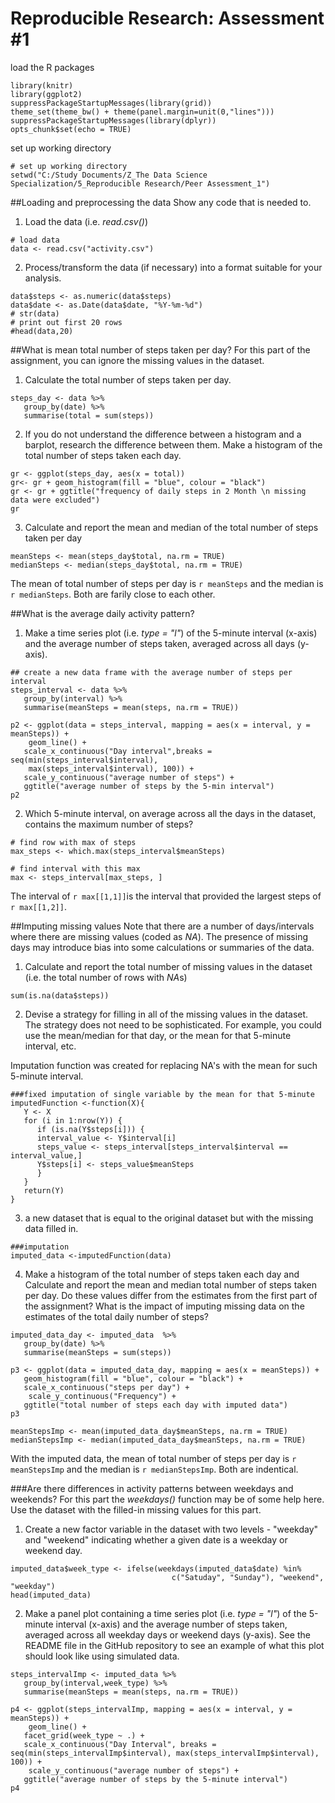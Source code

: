 
Reproducible Research: Assessment #1
======================================
load the R packages

```{r, echo = TRUE}
library(knitr)
library(ggplot2)
suppressPackageStartupMessages(library(grid))
theme_set(theme_bw() + theme(panel.margin=unit(0,"lines")))
suppressPackageStartupMessages(library(dplyr))
opts_chunk$set(echo = TRUE)
```

set up working directory
```{R}
# set up working directory
setwd("C:/Study Documents/Z_The Data Science Specialization/5_Reproducible Research/Peer Assessment_1")
```

##Loading and preprocessing the data
Show any code that is needed to.  <br />

1. Load the data (i.e. *read.csv()*)
```{r}
# load data
data <- read.csv("activity.csv")
```

2. Process/transform the data (if necessary) into a format suitable for your analysis.
```{r}
data$steps <- as.numeric(data$steps)
data$date <- as.Date(data$date, "%Y-%m-%d")
# str(data)
# print out first 20 rows
#head(data,20)
```

##What is mean total number of steps taken per day?
For this part of the assignment, you can ignore the missing values in the dataset. <br />

1. Calculate the total number of steps taken per day.
```{r}
steps_day <- data %>% 
   group_by(date) %>% 
   summarise(total = sum(steps))
```

2. If you do not understand the difference between a histogram and a barplot, research the difference between them. Make a histogram of the total number of steps taken each day.
```{r}
gr <- ggplot(steps_day, aes(x = total))
gr<- gr + geom_histogram(fill = "blue", colour = "black")
gr <- gr + ggtitle("frequency of daily steps in 2 Month \n missing data were excluded")
gr
```
3. Calculate and report the mean and median of the total number of steps taken per day
```{r}
meanSteps <- mean(steps_day$total, na.rm = TRUE)
medianSteps <- median(steps_day$total, na.rm = TRUE)
```

The mean of total number of steps per day is `r meanSteps` and the median is `r medianSteps`. Both are farily close to each other.


##What is the average daily activity pattern?
<br />

1. Make a time series plot (i.e. *type = "l"*) of the 5-minute interval (x-axis) and the average number of steps taken, averaged across all days (y-axis).
```{r}
## create a new data frame with the average number of steps per interval
steps_interval <- data %>% 
   group_by(interval) %>% 
   summarise(meanSteps = mean(steps, na.rm = TRUE))

p2 <- ggplot(data = steps_interval, mapping = aes(x = interval, y = meanSteps)) + 
    geom_line() + 
   scale_x_continuous("Day interval",breaks = seq(min(steps_interval$interval), 
    max(steps_interval$interval), 100)) + 
   scale_y_continuous("average number of steps") + 
   ggtitle("average number of steps by the 5-min interval")
p2
```

2. Which 5-minute interval, on average across all the days in the dataset, contains the maximum number of steps?
```{r}
# find row with max of steps
max_steps <- which.max(steps_interval$meanSteps)

# find interval with this max
max <- steps_interval[max_steps, ]
```

The interval of `r max[[1,1]]`is the interval that provided the largest steps of `r max[[1,2]]`.


##Imputing missing values
Note that there are a number of days/intervals where there are missing values (coded as *NA*). The presence of missing days may introduce bias into some calculations or summaries of the data. <br />

1. Calculate and report the total number of missing values in the dataset (i.e. the total number of rows with *NA*s)
```{r}
sum(is.na(data$steps))
```

2. Devise a strategy for filling in all of the missing values in the dataset. The strategy does not need to be sophisticated. For example, you could use the mean/median for that day, or the mean for that 5-minute interval, etc.

Imputation function was created for replacing NA's with the mean for such 5-minute interval.
```{r}
###fixed imputation of single variable by the mean for that 5-minute 
imputedFunction <-function(X){
   Y <- X
   for (i in 1:nrow(Y)) {
      if (is.na(Y$steps[i])) {
      interval_value <- Y$interval[i]
      steps_value <- steps_interval[steps_interval$interval == interval_value,]
      Y$steps[i] <- steps_value$meanSteps
      }
   }
   return(Y)
}
```

3.  a new dataset that is equal to the original dataset but with the missing data filled in.
```{r}
###imputation
imputed_data <-imputedFunction(data)
```


4. Make a histogram of the total number of steps taken each day and Calculate and report the mean and median total number of steps taken per day. Do these values differ from the estimates from the first part of the assignment? What is the impact of imputing missing data on the estimates of the total daily number of steps?
```{r}
imputed_data_day <- imputed_data  %>% 
   group_by(date) %>% 
   summarise(meanSteps = sum(steps))

p3 <- ggplot(data = imputed_data_day, mapping = aes(x = meanSteps)) + 
   geom_histogram(fill = "blue", colour = "black") + 
   scale_x_continuous("steps per day") + 
    scale_y_continuous("Frequency") + 
   ggtitle("total number of steps each day with imputed data")
p3
```


```{r}
meanStepsImp <- mean(imputed_data_day$meanSteps, na.rm = TRUE)
medianStepsImp <- median(imputed_data_day$meanSteps, na.rm = TRUE)
```
With the imputed data, the mean of total number of steps per day is `r meanStepsImp` and the median is `r medianStepsImp`. 
Both are indentical.


###Are there differences in activity patterns between weekdays and weekends?
For this part the *weekdays()* function may be of some help here. Use the dataset with the filled-in missing values for this part. <br />

1. Create a new factor variable in the dataset with two levels - "weekday" and "weekend" indicating whether a given date is a weekday or weekend day.
```{r}
imputed_data$week_type <- ifelse(weekdays(imputed_data$date) %in% 
                                    c("Satuday", "Sunday"), "weekend", "weekday")
head(imputed_data)
```

2. Make a panel plot containing a time series plot (i.e. *type = "l"*) of the 5-minute interval (x-axis) and the average number of steps taken, averaged across all weekday days or weekend days (y-axis). See the README file in the GitHub repository to see an example of what this plot should look like using simulated data.
```{r}
steps_intervalImp <- imputed_data %>% 
   group_by(interval,week_type) %>% 
   summarise(meanSteps = mean(steps, na.rm = TRUE))

p4 <- ggplot(steps_intervalImp, mapping = aes(x = interval, y = meanSteps)) + 
    geom_line() + 
   facet_grid(week_type ~ .) + 
   scale_x_continuous("Day Interval", breaks = seq(min(steps_intervalImp$interval), max(steps_intervalImp$interval), 100)) + 
    scale_y_continuous("average number of steps") + 
   ggtitle("average number of steps by the 5-minute interval")
p4
```


